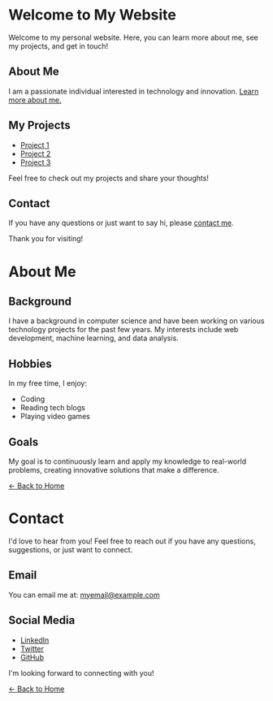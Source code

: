 # Welcome to My Website

Welcome to my personal website. Here, you can learn more about me, see my projects, and get in touch!

## About Me

I am a passionate individual interested in technology and innovation. [Learn more about me.](about.md)

## My Projects

- [Project 1](#)
- [Project 2](#)
- [Project 3](#)

Feel free to check out my projects and share your thoughts!

## Contact

If you have any questions or just want to say hi, please [contact me](contact.md).

Thank you for visiting!
# About Me

## Background

I have a background in computer science and have been working on various technology projects for the past few years. My interests include web development, machine learning, and data analysis.

## Hobbies

In my free time, I enjoy:

- Coding
- Reading tech blogs
- Playing video games

## Goals

My goal is to continuously learn and apply my knowledge to real-world problems, creating innovative solutions that make a difference.

[← Back to Home](index.md)
# Contact

I'd love to hear from you! Feel free to reach out if you have any questions, suggestions, or just want to connect.

## Email

You can email me at: [myemail@example.com](mailto:myemail@example.com)

## Social Media

- [LinkedIn](#)
- [Twitter](#)
- [GitHub](#)

I'm looking forward to connecting with you!

[← Back to Home](index.md)

